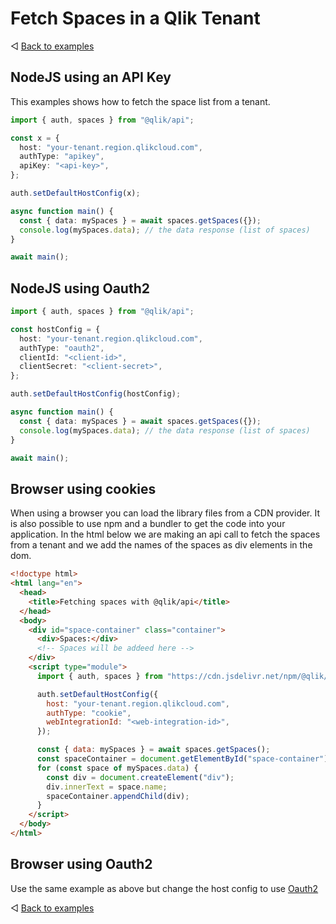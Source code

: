 # Fetch Spaces in a Qlik Tenant

◁ [Back to examples](../examples.md)

## NodeJS using an API Key

This examples shows how to fetch the space list from a tenant.

```typescript
import { auth, spaces } from "@qlik/api";

const x = {
  host: "your-tenant.region.qlikcloud.com",
  authType: "apikey",
  apiKey: "<api-key>",
};

auth.setDefaultHostConfig(x);

async function main() {
  const { data: mySpaces } = await spaces.getSpaces({});
  console.log(mySpaces.data); // the data response (list of spaces)
}

await main();
```

## NodeJS using Oauth2

```typescript
import { auth, spaces } from "@qlik/api";

const hostConfig = {
  host: "your-tenant.region.qlikcloud.com",
  authType: "oauth2",
  clientId: "<client-id>",
  clientSecret: "<client-secret>",
};

auth.setDefaultHostConfig(hostConfig);

async function main() {
  const { data: mySpaces } = await spaces.getSpaces({});
  console.log(mySpaces.data); // the data response (list of spaces)
}

await main();
```

## Browser using cookies

When using a browser you can load the library files from a CDN provider. It is also possible to use npm and a bundler to get the code into your application. In the html below we are making an api call to fetch the spaces from a tenant and we add the names of the spaces as div elements in the dom.

```html
<!doctype html>
<html lang="en">
  <head>
    <title>Fetching spaces with @qlik/api</title>
  </head>
  <body>
    <div id="space-container" class="container">
      <div>Spaces:</div>
      <!-- Spaces will be addeed here -->
    </div>
    <script type="module">
      import { auth, spaces } from "https://cdn.jsdelivr.net/npm/@qlik/api/index.js";

      auth.setDefaultHostConfig({
        host: "your-tenant.region.qlikcloud.com",
        authType: "cookie",
        webIntegrationId: "<web-integration-id>",
      });

      const { data: mySpaces } = await spaces.getSpaces();
      const spaceContainer = document.getElementById("space-container");
      for (const space of mySpaces.data) {
        const div = document.createElement("div");
        div.innerText = space.name;
        spaceContainer.appendChild(div);
      }
    </script>
  </body>
</html>
```

## Browser using Oauth2

Use the same example as above but change the host config to use [Oauth2](authentication.md#oauth2)

◁ [Back to examples](../examples.md)
